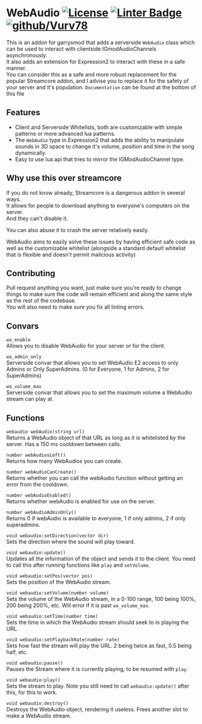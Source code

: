 # WebAudio [![License](https://img.shields.io/github/license/Vurv78/WebAudio?color=red)](https://opensource.org/licenses/MIT) [![Linter Badge](https://github.com/Vurv78/WebAudio/workflows/Linter/badge.svg)](https://github.com/Vurv78/WebAudio/actions) [![github/Vurv78](https://discordapp.com/api/guilds/824727565948157963/widget.png)](https://discord.gg/epJFC6cNsw)

This is an addon for garrysmod that adds a serverside ``WebAudio`` class which can be used to interact with clientside IGmodAudioChannels asynchronously.  
It also adds an extension for Expression2 to interact with these in a safe manner.  
You can consider this as a safe and more robust replacement for the popular Streamcore addon, and I advise you to replace it for the safety of your server and it's population.
``Documentation`` can be found at the bottom of this file

## Features
* Client and Serverside Whitelists, both are customizable with simple patterns or more advanced lua patterns.  
* The ``WebAudio`` type in Expression2 that adds the ability to manipulate sounds in 3D space to change it's volume, position and time in the song dynamically.   
* Easy to use lua api that tries to mirror the IGModAudioChannel type.

## Why use this over streamcore
If you do not know already, Streamcore is a dangerous addon in several ways.  
It allows for people to download anything to everyone's computers on the server.  
And they can't disable it.

You can also abuse it to crash the server relatively easily.  

WebAudio aims to easily solve these issues by having efficient safe code as well as the customizable whitelist (alongside a standard default whitelist that is flexible and doesn't permit malicious activity)

## Contributing
Pull request anything you want, just make sure you're ready to change things to make sure the code will remain efficient and along the same style as the rest of the codebase.  
You will also need to make sure you fix all linting errors.

## Convars
``wa_enable``  
Allows you to disable WebAudio for your server or for the client.

``wa_admin_only``  
Serverside convar that allows you to set WebAudio E2 access to only Admins or Only SuperAdmins. (0 for Everyone, 1 for Admins, 2 for SuperAdmins)

``wa_volume_max``  
Serverside convar that allows you to set the maximum volume a WebAudio stream can play at.

## Functions

``webaudio webAudio(string url)``  
Returns a WebAudio object of that URL as long as it is whitelisted by the server. Has a 150 ms cooldown between calls.

``number webAudiosLeft()``  
Returns how many WebAudios you can create.

``number webAudioCanCreate()``  
Returns whether you can call the webAudio function without getting an error from the cooldown.

``number webAudioEnabled()``  
Returns whether webAudio is enabled for use on the server.

``number webAudioAdminOnly()``  
Returns 0 if webAudio is available to everyone, 1 if only admins, 2 if only superadmins.

``void webaudio:setDirection(vector dir)``  
Sets the direction where the sound will play toward.

``void webaudio:update()``  
Updates all the information of the object and sends it to the client. You need to call this after running functions like ``play`` and ``setVolume``.

``void webaudio:setPos(vector pos)``  
Sets the position of the WebAudio stream.

``void webaudio:setVolume(number volume)``  
Sets the volume of the WebAudio stream, in a 0-100 range, 100 being 100%, 200 being 200%, etc. Will error if it is past ``wa_volume_max``.

``void webaudio:setTime(number time)``  
Sets the time in which the WebAudio stream should seek to in playing the URL.

``void webaudio:setPlaybackRate(number rate)``  
Sets how fast the stream will play the URL. 2 being twice as fast, 0.5 being half, etc.

``void webaudio:pause()``  
Pauses the Stream where it is currently playing, to be resumed with ``play``.

``void webaudio:play()``  
Sets the stream to play. Note you still need to call ``webaudio:update()`` after this, for this to work.

``void webaudio:destroy()``  
Destroys the WebAudio object, rendering it useless. Frees another slot to make a WebAudio stream.
